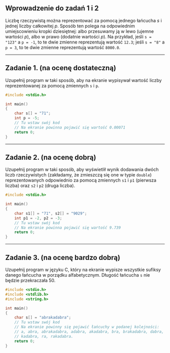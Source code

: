 ## Wprowadzenie do zadań 1 i 2

Liczbę rzeczywistą można reprezentować za pomocą jednego łańcucha *s* i jednej
liczby całkowitej *p*. Sposób ten polega na odpowiednim umiejscowieniu kropki
dziesiętnej: albo przesuwamy ją w lewo (ujemne wartości *p*), albo w prawo
(dodatnie wartości *p*). Na przykład, jeśli `s = "123"` a `p = -1`, to te dwie
zmienne reprezentują wartość `12.3`; jeśli `s = "8"` a `p = 3`, to te dwie
zmienne reprezentują wartość `8000.0`.

---

## Zadanie 1. (na ocenę dostateczną)

Uzupełnij program w taki sposób, aby na ekranie wypisywał wartość liczby
reprezentowanej za pomocą zmiennych `s` i `p`.

```cpp
#include <stdio.h>

int main() 
{ 
    char s[] = "71"; 
    int p = -5; 
    // Tu wstaw swój kod
    // Na ekranie powinna pojawić się wartość 0.00071
    return 0; 
} 
```

---

## Zadanie 2. (na ocenę dobrą)

Uzupełnij program w taki sposób, aby wyświetlił wynik dodawania dwóch
liczb rzeczywistych (zakładamy, że zmieszczą się one w typie `double`)
reprezentowanych odpowiednio za pomocą zmiennych `s1` i `p1` (pierwsza
liczba) oraz `s2` i `p2` (druga liczba).

```cpp
#include <stdio.h>

int main() 
{ 
    char s1[] = "71", s2[] = "9029"; 
    int p1 = -2, p2 = -3; 
    // Tu wstaw swój kod
    // Na ekranie powinna pojawić się wartość 9.739
    return 0; 
} 
```

---

## Zadanie 3. (na ocenę bardzo dobrą)

Uzupełnij program w języku C, który na ekranie wypisze wszystkie
sufiksy danego łańcucha w porządku alfabetycznym. Długość łańcucha
`s` nie będzie przekraczała 50.

```cpp
#include <stdio.h>
#include <stdlib.h>
#include <string.h>

int main() 
{ 
    char s[] = "abrakadabra"; 
    // Tu wstaw swój kod
    // Na ekranie powinny się pojawić łańcuchy w podanej kolejności:
    // a, abra, abrakadabra, adabra, akadabra, bra, brakadabra, dabra,
    // kadabra, ra, rakadabra.
    return 0; 
} 
```
